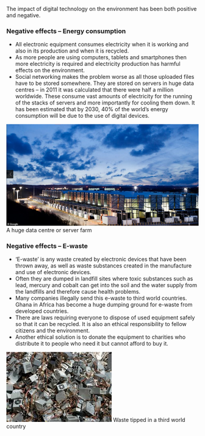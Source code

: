 The impact of digital technology on the environment has been both positive and negative.

### Negative effects – Energy consumption

- All electronic equipment consumes electricity when it is working and also in its production and when it is recycled.
- As more people are using computers, tablets and smartphones then more electricity is required and electricity production has harmful effects on the environment.
- Social networking makes the problem worse as all those uploaded files have to be stored somewhere. They are stored on servers in huge data centres – in 2011 it was calculated that there were half a million worldwide.
These consume vast amounts of electricity for the running of the stacks of servers and more importantly for cooling them down.
It has been estimated that by 2030, 40% of the world’s energy consumption will be due to the use of digital devices.

![](.guides/img/serverfarm.png)
A huge data centre or server farm

### Negative effects – E-waste

- ‘E-waste’ is any waste created by electronic devices that have been thrown away, as well as waste substances created in the manufacture and use of electronic devices.
- Often they are dumped in landfill sites where toxic substances such as lead, mercury and cobalt can get into the soil and the water supply from the landfills and therefore cause health problems.
- Many companies illegally send this e-waste to third world countries. Ghana in Africa has become a huge dumping ground for e-waste from developed countries.
- There are laws requiring everyone to dispose of used equipment safely so that it can be recycled. It is also an ethical responsibility to fellow citizens and the environment.
- Another ethical solution is to donate the equipment to charities who distribute it to people who need it but cannot afford to buy it.

![](.guides/img/waste.png)
Waste tipped in a third world country